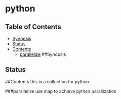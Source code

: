 # python

## Table of Contents
* [Synopsis](#Synopsis)
* [Status](#status)
* [Contents](#contents)
    * [parallelize](#python_parallelize) 
##Synopsis

## Status                                                                                                                                                                                              

##Contents
this is a collection for python

###parallelize
use map to achieve python parallization

